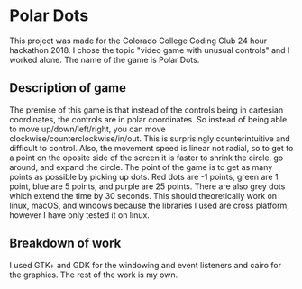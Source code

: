 # Polar Dots
This project was made for the Colorado College Coding Club 24 hour hackathon 2018. I chose the topic "video game with unusual controls" and I worked alone. The name of the game is Polar Dots.

## Description of game
The premise of this game is that instead of the controls being in cartesian coordinates, the controls are in polar coordinates. So instead of being able to move up/down/left/right, you can move clockwise/counterclockwise/in/out. This is surprisingly counterintuitive and difficult to control. Also, the movement speed is linear not radial, so to get to a point on the oposite side of the screen it is faster to shrink the circle, go around, and expand the circle. The point of the game is to get as many points as possible by picking up dots. Red dots are -1 points, green are 1 point, blue are 5 points, and purple are 25 points. There are also grey dots which extend the time by 30 seconds. This should theoretically work on linux, macOS, and windows because the libraries I used are cross platform, however I have only tested it on linux.

## Breakdown of work
I used GTK+ and GDK for the windowing and event listeners and cairo for the graphics. The rest of the work is my own.
